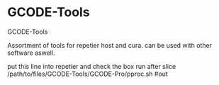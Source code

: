 # GCODE-Tools
GCODE-Tools

Assortment of tools for repetier host and cura. can be used with other software aswell.

put this line into repetier and check the box run after slice
/path/to/files/GCODE-Tools/GCODE-Pro/pproc.sh #out
